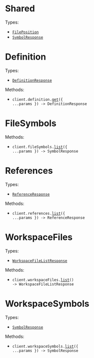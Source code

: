 # Shared

Types:

- <code><a href="./src/resources/shared.ts">FilePosition</a></code>
- <code><a href="./src/resources/shared.ts">SymbolResponse</a></code>

# Definition

Types:

- <code><a href="./src/resources/definition.ts">DefinitionResponse</a></code>

Methods:

- <code title="get /definition">client.definition.<a href="./src/resources/definition.ts">get</a>({ ...params }) -> DefinitionResponse</code>

# FileSymbols

Methods:

- <code title="get /file-symbols">client.fileSymbols.<a href="./src/resources/file-symbols.ts">list</a>({ ...params }) -> SymbolResponse</code>

# References

Types:

- <code><a href="./src/resources/references.ts">ReferenceResponse</a></code>

Methods:

- <code title="get /references">client.references.<a href="./src/resources/references.ts">list</a>({ ...params }) -> ReferenceResponse</code>

# WorkspaceFiles

Types:

- <code><a href="./src/resources/workspace-files.ts">WorkspaceFileListResponse</a></code>

Methods:

- <code title="get /workspace-files">client.workspaceFiles.<a href="./src/resources/workspace-files.ts">list</a>() -> WorkspaceFileListResponse</code>

# WorkspaceSymbols

Types:

- <code><a href="./src/resources/workspace-symbols.ts">SymbolResponse</a></code>

Methods:

- <code title="get /workspace-symbols">client.workspaceSymbols.<a href="./src/resources/workspace-symbols.ts">list</a>({ ...params }) -> SymbolResponse</code>
